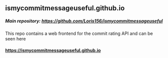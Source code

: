 ## ismycommitmessageuseful.github.io

##### Main repository: https://github.com/Loris156/ismycommitmessageuseful

This repo contains a web frontend for the commit rating API and can be seen here
#### https://ismycommitmessageuseful.github.io
